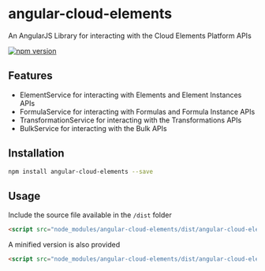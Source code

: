 # angular-cloud-elements
An AngularJS Library for interacting with the Cloud Elements Platform APIs

[![npm version](https://badge.fury.io/js/angular-cloud-elements.svg)](https://badge.fury.io/js/angular-cloud-elements)

## Features
- ElementService for interacting with Elements and Element Instances APIs
- FormulaService for interacting with Formulas and Formula Instance APIs
- TransformationService for interacting with the Transformations APIs
- BulkService for interacting with the Bulk APIs

## Installation
```bash
npm install angular-cloud-elements --save
```

## Usage
Include the source file available in the `/dist` folder
```html
<script src="node_modules/angular-cloud-elements/dist/angular-cloud-elements.js"></script>
```
A minified version is also provided
```html
<script src="node_modules/angular-cloud-elements/dist/angular-cloud-elements.min.js"></script>
```
